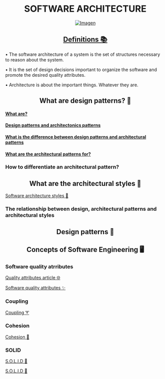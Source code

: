 <div align="center">
  <h1>SOFTWARE ARCHITECTURE</h1>
  <a href="URL_DEL_ENLACE"><img src="https://cdn-images-1.medium.com/max/1200/1*DenJfjmLJ5drVjPLTqkHzQ.png" alt="Imagen"></a>
</div>
<div>
    <h2 align="center"><a href="https://www.youtube.com/watch?v=MCU3oQKLS_g&list=RDfD73NJ_U6Jo&index=3">Definitions 📚</a></h2>
      <p>• The software architecture of a system is the set of structures necessary to reason about the system.</p>
      <p>• It is the set of design decisions important to organize the software and promote the desired quality attributes.</p>
      <p>• Architecture is about the important things. Whatever they are.</p>


  
  <h2 align="center">What are design patterns? 📐</h2>
      
  <h4><a href="https://www.youtube.com/watch?v=pk-lawTRbmg">What are?</a></h4>

  <h4><a href="https://www.youtube.com/watch?v=8HvzNnh4oeA">Design patterns and architectonics patterns</a></h4>

  <h4><a href="https://www.youtube.com/watch?v=VyMRGf0Dji4&list=PLFHx3afTdaY3pAFWNUEJRCeiIw4raCi3U&index=10">What is the difference between design patterns and architectural patterns</a></h4>

  <h4><a href="https://www.youtube.com/watch?v=87lBMvk75eM&list=PLFHx3afTdaY0KR3h_NVjoWajr2OLRiqPv">What are the architectural patterns for?</a></h4>

  <h3>How to differentiate an architectural pattern?</h3>


  <h2 align="center">What are the architectural styles 🏰</h2>
  
  <p><a href="https://www.youtube.com/watch?v=PK9TTcTosTw">Software architecture styles 🎥</a></p>
  <h3>The relationship between design, architectural patterns and architectural styles</h3>
  

  <h2 align="center">Design patterns 🎨</h2>

  
  <h2 align="center">Concepts of Software Engineering 🖥️</h2>

  <h3>Software quality atrributes</h3>
  <p><a href="https://manuelzapata.co/atributos-de-calidad/#:~:text=Adaptabilidad.,las%20necesidades%20de%20los%20usuarios.">Quality attributes article 🌐</a></p>
  <p><a href="https://www.youtube.com/watch?v=NmRuhzyKCWM&list=PLFHx3afTdaY0hvX2NXRxMVM3j5sk-3aE3&index=5">Software quality attributes ✨</a></p>
  
  <h3>Coupling</h3>
  <p><a href="https://www.youtube.com/watch?v=0ggDGJTAFVs&list=PLFHx3afTdaY3tPDnw0O0WDu1c3PSuMLNf&index=4">Coupling ➰</a></p>
  
  <h3>Cohesion</h3>
  <p><a href="https://www.youtube.com/watch?v=bLEnvIBak60&list=PLFHx3afTdaY3tPDnw0O0WDu1c3PSuMLNf&index=7">Cohesion 🤝</a></p>
  
  <h3>SOLID</h3>
  <p><a href="https://profile.es/blog/principios-solid-desarrollo-software-calidad/#Los_principios_SOLID">S.O.L.I.D 📙</a></p>
  <p><a href="https://www.youtube.com/watch?v=rMlPvEhrHDs&list=PLFHx3afTdaY3tPDnw0O0WDu1c3PSuMLNf&index=2">S.O.L.I.D 🎥</a></p>

</div>
